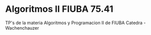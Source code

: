 # Algoritmos II FIUBA 75.41 
TP's de la materia Algoritmos y Programacion II de FIUBA
Catedra - Wachenchauzer
